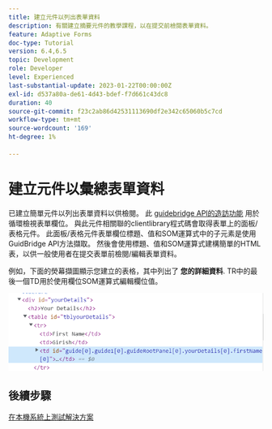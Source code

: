 ```yaml
---
title: 建立元件以列出表單資料
description: 有關建立摘要元件的教學課程，以在提交前檢閱表單資料。
feature: Adaptive Forms
doc-type: Tutorial
version: 6.4,6.5
topic: Development
role: Developer
level: Experienced
last-substantial-update: 2023-01-22T00:00:00Z
exl-id: d537a80a-de61-4d43-bdef-f7d661c43dc8
duration: 40
source-git-commit: f23c2ab86d42531113690df2e342c65060b5c7cd
workflow-type: tm+mt
source-wordcount: '169'
ht-degree: 1%

---
```


# 建立元件以彙總表單資料

已建立簡單元件以列出表單資料以供檢閱。 此 [guidebridge API的造訪功能](https://developer.adobe.com/experience-manager/reference-materials/6-5/forms/javascript-api/GuideBridge.html?q=visit) 用於循環檢視表單欄位。 與此元件相關聯的clientlibrary程式碼會取得表單上的面板/表格元件。 此面板/表格元件表單欄位標題、值和SOM運算式中的子元素是使用GuidBridge API方法擷取。 然後會使用標題、值和SOM運算式建構簡單的HTML表，以供一般使用者在提交表單前檢閱/編輯表單資料。

例如，下面的熒幕擷圖顯示您建立的表格，其中列出了 **您的詳細資料**. TR中的最後一個TD用於使用欄位SOM運算式編輯欄位值。

![visit-func](assets/visit-function.png)

## 後續步驟

[在本機系統上測試解決方案](./deploy-on-your-system.md)
